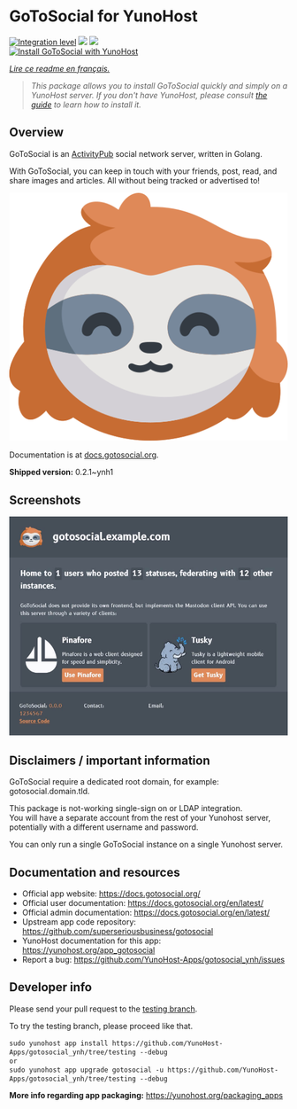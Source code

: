 <!--
N.B.: This README was automatically generated by https://github.com/YunoHost/apps/tree/master/tools/README-generator
It shall NOT be edited by hand.
-->

# GoToSocial for YunoHost

[![Integration level](https://dash.yunohost.org/integration/gotosocial.svg)](https://dash.yunohost.org/appci/app/gotosocial) ![](https://ci-apps.yunohost.org/ci/badges/gotosocial.status.svg) ![](https://ci-apps.yunohost.org/ci/badges/gotosocial.maintain.svg)  
[![Install GoToSocial with YunoHost](https://install-app.yunohost.org/install-with-yunohost.svg)](https://install-app.yunohost.org/?app=gotosocial)

*[Lire ce readme en français.](./README_fr.md)*

> *This package allows you to install GoToSocial quickly and simply on a YunoHost server.
If you don't have YunoHost, please consult [the guide](https://yunohost.org/#/install) to learn how to install it.*

## Overview

GoToSocial is an [ActivityPub](https://activitypub.rocks/) social network server, written in Golang.

With GoToSocial, you can keep in touch with your friends, post, read, and share images and articles. All without being tracked or advertised to!

![](./doc/logo_sloth.png)

Documentation is at [docs.gotosocial.org](https://docs.gotosocial.org).


**Shipped version:** 0.2.1~ynh1



## Screenshots

![](./doc/screenshots/screenshot.jpg)

## Disclaimers / important information

GoToSocial require a dedicated root domain, for example: gotosocial.domain.tld.

This package is not-working single-sign on or LDAP integration.  
You will have a separate account from the rest of your Yunohost server, potentially with a different username and password.

You can only run a single GoToSocial instance on a single Yunohost server.

## Documentation and resources

* Official app website: https://docs.gotosocial.org/
* Official user documentation: https://docs.gotosocial.org/en/latest/
* Official admin documentation: https://docs.gotosocial.org/en/latest/
* Upstream app code repository: https://github.com/superseriousbusiness/gotosocial
* YunoHost documentation for this app: https://yunohost.org/app_gotosocial
* Report a bug: https://github.com/YunoHost-Apps/gotosocial_ynh/issues

## Developer info

Please send your pull request to the [testing branch](https://github.com/YunoHost-Apps/gotosocial_ynh/tree/testing).

To try the testing branch, please proceed like that.
```
sudo yunohost app install https://github.com/YunoHost-Apps/gotosocial_ynh/tree/testing --debug
or
sudo yunohost app upgrade gotosocial -u https://github.com/YunoHost-Apps/gotosocial_ynh/tree/testing --debug
```

**More info regarding app packaging:** https://yunohost.org/packaging_apps